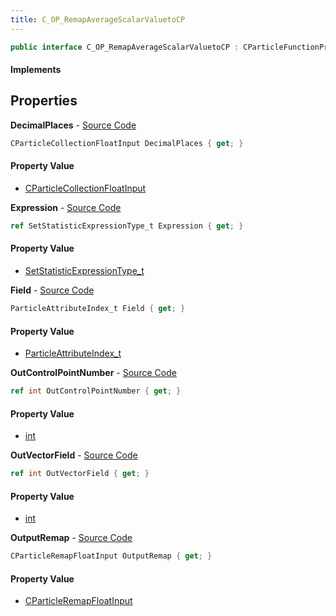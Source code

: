 ```yaml
---
title: C_OP_RemapAverageScalarValuetoCP
---
```


```csharp
public interface C_OP_RemapAverageScalarValuetoCP : CParticleFunctionPreEmission, CParticleFunctionOperator, CParticleFunction, ISchemaClass<CParticleFunction>, ISchemaClass<CParticleFunctionOperator>, ISchemaClass<CParticleFunctionPreEmission>, ISchemaClass<C_OP_RemapAverageScalarValuetoCP>, ISchemaField, ISchemaClass, INativeHandle
```

#### Implements

## Properties

**DecimalPlaces** - [Source Code](https://github.com/swiftly-solution/swiftlys2/blob/master/managed/src/SwiftlyS2.Generated/Schemas/Interfaces/C_OP_RemapAverageScalarValuetoCP.cs#L18)

```csharp
CParticleCollectionFloatInput DecimalPlaces { get; }
```

#### Property Value

- [CParticleCollectionFloatInput](/docs/api/shared/schemadefinitions/cparticlecollectionfloatinput)

**Expression** - [Source Code](https://github.com/swiftly-solution/swiftlys2/blob/master/managed/src/SwiftlyS2.Generated/Schemas/Interfaces/C_OP_RemapAverageScalarValuetoCP.cs#L16)

```csharp
ref SetStatisticExpressionType_t Expression { get; }
```

#### Property Value

- [SetStatisticExpressionType_t](/docs/api/shared/schemadefinitions/setstatisticexpressiontype_t)

**Field** - [Source Code](https://github.com/swiftly-solution/swiftlys2/blob/master/managed/src/SwiftlyS2.Generated/Schemas/Interfaces/C_OP_RemapAverageScalarValuetoCP.cs#L24)

```csharp
ParticleAttributeIndex_t Field { get; }
```

#### Property Value

- [ParticleAttributeIndex_t](/docs/api/shared/schemadefinitions/particleattributeindex_t)

**OutControlPointNumber** - [Source Code](https://github.com/swiftly-solution/swiftlys2/blob/master/managed/src/SwiftlyS2.Generated/Schemas/Interfaces/C_OP_RemapAverageScalarValuetoCP.cs#L20)

```csharp
ref int OutControlPointNumber { get; }
```

#### Property Value

- [int](https://learn.microsoft.com/dotnet/api/system.int32)

**OutVectorField** - [Source Code](https://github.com/swiftly-solution/swiftlys2/blob/master/managed/src/SwiftlyS2.Generated/Schemas/Interfaces/C_OP_RemapAverageScalarValuetoCP.cs#L22)

```csharp
ref int OutVectorField { get; }
```

#### Property Value

- [int](https://learn.microsoft.com/dotnet/api/system.int32)

**OutputRemap** - [Source Code](https://github.com/swiftly-solution/swiftlys2/blob/master/managed/src/SwiftlyS2.Generated/Schemas/Interfaces/C_OP_RemapAverageScalarValuetoCP.cs#L26)

```csharp
CParticleRemapFloatInput OutputRemap { get; }
```

#### Property Value

- [CParticleRemapFloatInput](/docs/api/shared/schemadefinitions/cparticleremapfloatinput)

